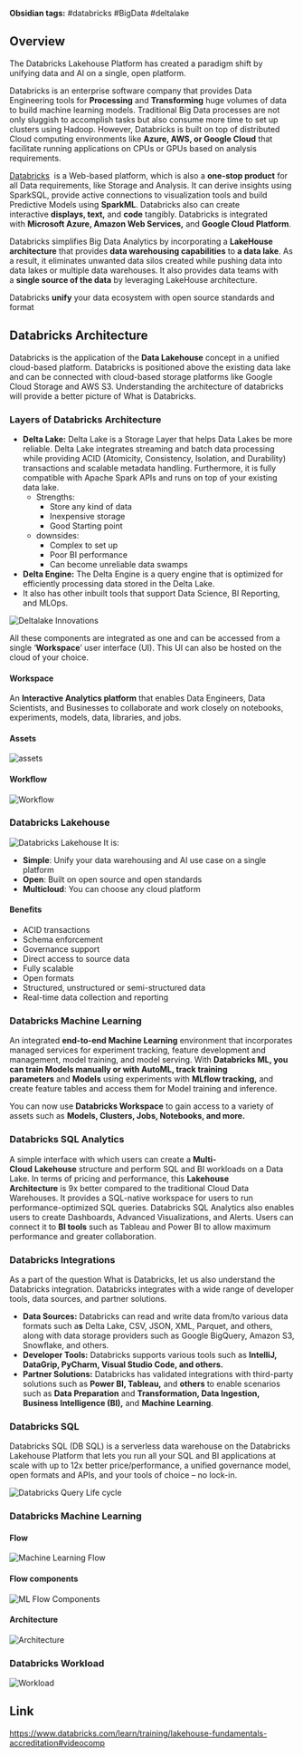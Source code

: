 **Obsidian tags:** #databricks #BigData #deltalake

## Overview
The Databricks Lakehouse Platform has created a paradigm shift by unifying data and AI on a single, open platform.

Databricks is an enterprise software company that provides Data Engineering tools for **Processing** and **Transforming** huge volumes of data to build machine learning models. Traditional Big Data processes are not only sluggish to accomplish tasks but also consume more time to set up clusters using Hadoop. However, Databricks is built on top of distributed Cloud computing environments like **Azure, AWS, or Google Cloud** that facilitate running applications on CPUs or GPUs based on analysis requirements.

[Databricks](https://databricks.com/)  is a Web-based platform, which is also a **one-stop product** for all Data requirements, like Storage and Analysis. It can derive insights using SparkSQL, provide active connections to visualization tools and build Predictive Models using **SparkML**. Databricks also can create interactive **displays, text,** and **code** tangibly.
Databricks is integrated with **Microsoft Azure, Amazon Web Services,** and **Google Cloud Platform**.

Databricks simplifies Big Data Analytics by incorporating a **LakeHouse architecture** that provides **data warehousing capabilities** to **a data lake**. As a result, it eliminates unwanted data silos created while pushing data into data lakes or multiple data warehouses. It also provides data teams with a **single source of the data** by leveraging LakeHouse architecture.

Databricks **unify** your data ecosystem with open source standards and format

## Databricks Architecture

Databricks is the application of the **Data Lakehouse** concept in a unified cloud-based platform. Databricks is positioned above the existing data lake and can be connected with cloud-based storage platforms like Google Cloud Storage and AWS S3. Understanding the architecture of databricks will provide a better picture of What is Databricks.

### Layers of Databricks Architecture

-   **Delta Lake:** Delta Lake is a Storage Layer that helps Data Lakes be more reliable. Delta Lake integrates streaming and batch data processing while providing ACID (Atomicity, Consistency, Isolation, and Durability) transactions and scalable metadata handling. Furthermore, it is fully compatible with Apache Spark APIs and runs on top of your existing data lake.
	- Strengths: 
		- Store any kind of data
		- Inexpensive storage
		- Good Starting point
	- downsides: 
		- Complex to set up
		- Poor BI performance
		- Can become unreliable data swamps
-   **Delta Engine:** The Delta Engine is a query engine that is optimized for efficiently processing data stored in the Delta Lake.
-   It also has other inbuilt tools that support Data Science, BI Reporting, and MLOps.

![Deltalake Innovations](../Attachments/deltaLakeInnovations.jpg)

All these components are integrated as one and can be accessed from a single ‘**Workspace**’ user interface (UI). This UI can also be hosted on the cloud of your choice.
#### Workspace
An **Interactive Analytics platform** that enables Data Engineers, Data Scientists, and Businesses to collaborate and work closely on notebooks, experiments, models, data, libraries, and jobs.
#### Assets
![assets](../Attachments/databricksAssets.jpg)
#### Workflow
![Workflow](../Attachments/databricksWorkflow.jpg)


### Databricks Lakehouse
 ![Databricks Lakehouse](../Attachments/databricksLakehouse.jpg)
It is:
- **Simple**: Unify your data warehousing and AI use case on a single platform
- **Open**: Built on open source and open standards
- **Multicloud**: You can choose any cloud platform
#### Benefits
- ACID transactions
- Schema enforcement
- Governance support
- Direct access to source data
- Fully scalable
- Open formats
- Structured, unstructured or semi-structured data
- Real-time data collection and reporting

### Databricks Machine Learning

An integrated **end-to-end Machine Learning** environment that incorporates managed services for experiment tracking, feature development and management, model training, and model serving. With **Databricks ML, you can train Models manually or with AutoML, track training parameters** and **Models** using experiments with **MLflow tracking,** and create feature tables and access them for Model training and inference.

You can now use **Databricks Workspace** to gain access to a variety of assets such as **Models, Clusters, Jobs, Notebooks, and more.**

### Databricks SQL Analytics

A simple interface with which users can create a **Multi-Cloud** **Lakehouse** structure and perform SQL and BI workloads on a Data Lake. In terms of pricing and performance, this **Lakehouse Architecture** is 9x better compared to the traditional Cloud Data Warehouses. It provides a SQL-native workspace for users to run performance-optimized SQL queries. Databricks SQL Analytics also enables users to create Dashboards, Advanced Visualizations, and Alerts. Users can connect it to **BI tools** such as Tableau and Power BI to allow maximum performance and greater collaboration.

### Databricks Integrations

As a part of the question What is Databricks, let us also understand the Databricks integration. Databricks integrates with a wide range of developer tools, data sources, and partner solutions. 

-   **Data Sources:** Databricks can read and write data from/to various data formats such a**s** Delta Lake, CSV, JSON, XML, Parquet, and others, along with data storage providers such as Google BigQuery, Amazon S3, Snowflake, and others.
-   **Developer Tools:** Databricks supports various tools such as **IntelliJ, DataGrip, PyCharm, Visual Studio Code, and others.**
-   **Partner Solutions:** Databricks has validated integrations with third-party solutions such as **Power BI, Tableau,** and **others** to enable scenarios such as **Data Preparation** and **Transformation, Data Ingestion, Business Intelligence (BI),** and **Machine Learning**.

### Databricks SQL
Databricks SQL (DB SQL) is a serverless data warehouse on the Databricks Lakehouse Platform that lets you run all your SQL and BI applications at scale with up to 12x better price/performance, a unified governance model, open formats and APIs, and your tools of choice – no lock-in.

![Databricks Query Life cycle](../Attachments/databricksLifeQuery.jpg)

### Databricks Machine Learning
#### Flow
![Machine Learning Flow](../Attachments/databricksMLFlow.jpg)
#### Flow components
![ML Flow Components](../Attachments/databricksMLFlowComponents.jpg)
#### Architecture
![Architecture](../Attachments/databricksMLArchitecture.jpg)
### Databricks Workload
![Workload](../Attachments/databricksWorkloads.jpg)
## Link
https://www.databricks.com/learn/training/lakehouse-fundamentals-accreditation#videocomp
